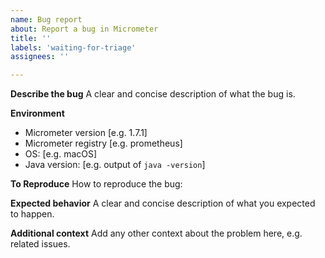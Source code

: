 ```yaml
---
name: Bug report
about: Report a bug in Micrometer
title: ''
labels: 'waiting-for-triage'
assignees: ''

---
```


**Describe the bug**
A clear and concise description of what the bug is.

**Environment**
<!-- In what environment did the bug happen? -->
<!-- If you are not using the latest patch version of a supported Micrometer line, please upgrade to see if the issue happens on the latest patch version for that line (e.g. 1.6.x). See https://micrometer.io/docs/support -->
 - Micrometer version [e.g. 1.7.1]
 - Micrometer registry [e.g. prometheus]
 - OS: [e.g. macOS]
 - Java version: [e.g. output of `java -version`]

**To Reproduce**
How to reproduce the bug:
<!-- If possible, please provide a test case or minimal sample application that reproduces
the problem. This makes it much easier for us to diagnose the problem and to verify that
we have fixed it. -->

**Expected behavior**
A clear and concise description of what you expected to happen.

**Additional context**
Add any other context about the problem here, e.g. related issues.
